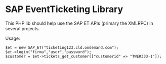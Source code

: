 # SAP EventTicketing Library

This PHP lib should help use the SAP ET APIs (primary the XMLRPC) in several projects.

Usage:

```
$et = new SAP_ET("ticketing123.cld.ondemand.com");
$et->login("firma","user","password");
$customer = $et->tickets_get_customer(["customerid" => "TWER333-1"]);
```